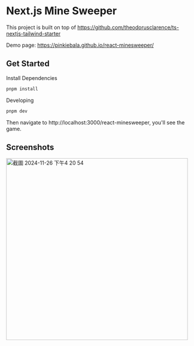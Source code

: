 # Next.js Mine Sweeper

This project is built on top of https://github.com/theodorusclarence/ts-nextjs-tailwind-starter

Demo page: https://pinkiebala.github.io/react-minesweeper/

## Get Started

Install Dependencies

```bash
pnpm install
```

Developing

```bash
pnpm dev
```

Then navigate to http://localhost:3000/react-minesweeper, you'll see the game.

## Screenshots

<img width="491" alt="截圖 2024-11-26 下午4 20 54" src="https://github.com/user-attachments/assets/2221b615-85cc-44c0-b624-9c9363250d7d">

